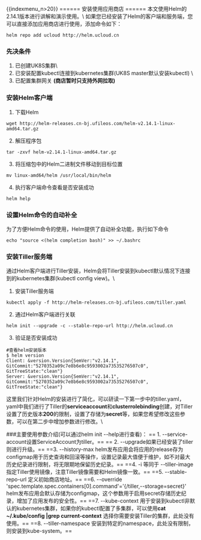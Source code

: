 {{indexmenu_n>20}}
====== 安装使用应用商店 ======
本文使用Helm的2.14.1版本进行讲解和演示使用。\\
如果您已经安装了Helm的客户端和服务端，您可以直接添加应用商店进行使用，添加命令如下：
```
helm repo add ucloud http://helm.ucloud.cn
```

### 先决条件
1. 已创建UK8S集群\\
2. 已安装配置kubectl连接到kubernetes集群(UK8S master默认安装kubectl) \\
3. 已配置集群网关 **(商店暂时只支持外网拉取)**

### 安装Helm客户端
1. 下载Helm
```
wget http://helm-releases.cn-bj.ufileos.com/helm-v2.14.1-linux-amd64.tar.gz
```
2. 解压程序包
```
tar -zxvf helm-v2.14.1-linux-amd64.tar.gz
```
3. 将压缩包中的Helm二进制文件移动到目标位置
```
mv linux-amd64/helm /usr/local/bin/helm
```
4. 执行客户端命令查看是否安装成功
```
helm help
```

### 设置Helm命令的自动补全
为了方便Helm命令的使用，Helm提供了自动补全功能，执行如下命令
```
echo "source <(helm completion bash)" >> ~/.bashrc
```

### 安装Tiller服务端
通过Helm客户端进行Tiller安装，Helm会将Tiller安装到kubectl默认情况下连接到的kubernetes集群(kubectl config view)。\\
1. 安装Tiller服务端
```
kubectl apply -f http://helm-releases.cn-bj.ufileos.com/tiller.yaml
```
2. 通过Helm客户端进行关联
```
helm init --upgrade -c --stable-repo-url http://helm.ucloud.cn
```
3. 验证是否安装成功
```
#查看helm安装版本
$ helm version
Client: &version.Version{SemVer:"v2.14.1", GitCommit:"5270352a09c7e8b6e8c9593002a73535276507c0", GitTreeState:"clean"}
Server: &version.Version{SemVer:"v2.14.1", GitCommit:"5270352a09c7e8b6e8c9593002a73535276507c0", GitTreeState:"clean"}
```

这里我们针对Helm的安装进行了简化，可以研读一下第一步中的tiller.yaml，yaml中我们进行了Tiller的**serviceaccount**和**clusterrolebinding**创建，对Tiller设置了历史版本**200**的限制，设置了存储为**secret**等，如果您希望修改这些参数，可以在第二步中增加参数进行修改。\\

###主要使用参数介绍(可以通过helm init --help进行查看)：
== 1. --service-account设置ServiceAccount为tiller。==
== 2. --upgrade如果已经安装了tiller则进行升级。==
==3. --history-max    helm发布应用会将应用的release存为configmap用于历史查询和回滚等操作，设置记录最大值便于维护，如不对最大历史纪录进行限制，将无限期地保留历史纪录。==
==4. -i 等同于 --tiller-image 指定Tiller使用镜像，注意Tiller镜像需要和Helm镜像一致。==
==5. --stable-repo-url 定义初始商店地址。==
==6. --override 'spec.template.spec.containers[0].command'='{/tiller,--storage=secret}'    helm发布应用会默认存储为configmap，这个参数用于启用secret存储历史纪录，增加了应用发布的安全性。==
==7. --kube-context 用于安装到kubectl非默认的kubernetes集群，如果你的kubectl配置了多集群，可以使用**cat ~/.kube/config |grep current-context** 选择你需要安装Tiller的集群，此处没有使用。==
==8. --tiller-namespace   安装到特定的namespace，此处没有限制，则安装到kube-system。==
